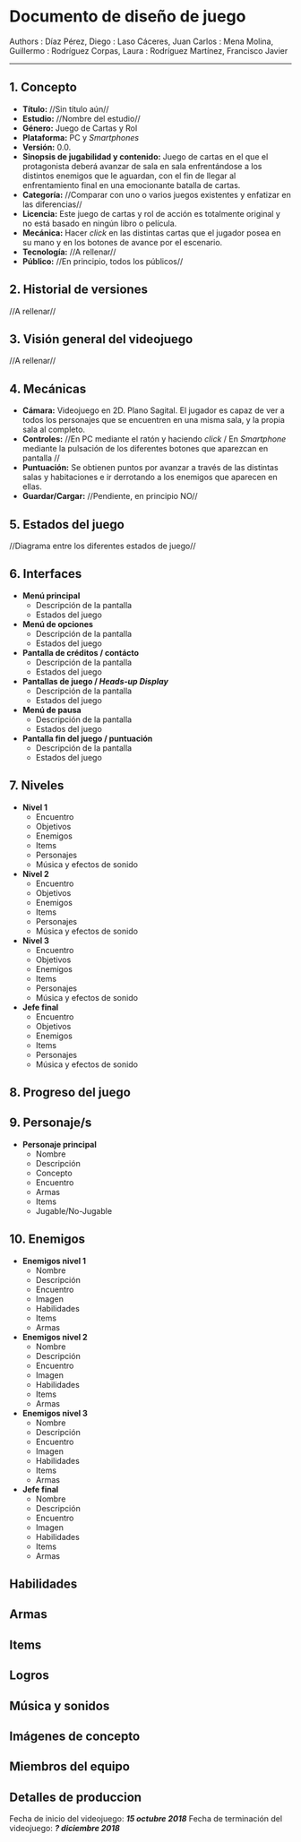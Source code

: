 ﻿# Documento de diseño de juego
Authors
: Díaz Pérez, Diego
: Laso Cáceres, Juan Carlos
: Mena Molina, Guillermo
: Rodríguez Corpas, Laura
: Rodríguez Martínez, Francisco Javier
***
## 1. Concepto
   + **Título:**  //Sin título aún//
   + **Estudio:** //Nombre del estudio//
   + **Género:** Juego de Cartas y Rol
   + **Plataforma:** PC y *Smartphones*
   + **Versión:** 0.0.
   + **Sinopsis de jugabilidad y contenido:** Juego de cartas en el que el protagonista deberá avanzar de sala en sala enfrentándose a los distintos enemigos que le aguardan, con el fin de llegar al enfrentamiento final en una emocionante batalla de cartas.
   + **Categoría:** //Comparar con uno o varios juegos existentes y enfatizar en las diferencias//
   + **Licencia:** Este juego de cartas y rol de acción es totalmente original y no está basado en ningún libro o película. 
   + **Mecánica:** Hacer *click* en las distintas cartas que el jugador posea en su mano y en los botones de avance por el escenario.
   + **Tecnología:** //A rellenar//
   + **Público:** //En principio, todos los públicos//
## 2. Historial de versiones
//A rellenar//
## 3. Visión general del videojuego
//A rellenar//
## 4. Mecánicas
   + **Cámara:** Videojuego en 2D. Plano Sagital. El jugador es capaz de ver a todos los personajes que se encuentren en una misma sala, y la propia sala al completo.
   + **Controles:** //En PC mediante el ratón y haciendo *click* / En *Smartphone* mediante la pulsación de los diferentes botones que aparezcan en pantalla //
   + **Puntuación:** Se obtienen puntos por avanzar a través de las distintas salas y habitaciones e ir derrotando a los enemigos que aparecen en ellas.
   + **Guardar/Cargar:** //Pendiente, en principio NO//
## 5. Estados del juego
//Diagrama entre los diferentes estados de juego//
## 6. Interfaces
   + **Menú principal**
      + Descripción de la pantalla
      + Estados del juego
   + **Menú de opciones**
      + Descripción de la pantalla
      + Estados del juego
   + **Pantalla de créditos / contácto**
      + Descripción de la pantalla
      + Estados del juego
   + **Pantallas de juego / *Heads-up Display***
      + Descripción de la pantalla
      + Estados del juego
   + **Menú de pausa**
      + Descripción de la pantalla
      + Estados del juego
   + **Pantalla fin del juego / puntuación**
      + Descripción de la pantalla
      + Estados del juego
## 7. Niveles

 - **Nivel 1**
      + Encuentro
      + Objetivos
      + Enemigos
      + Items
      + Personajes
      + Música y efectos de sonido
  - **Nivel 2**
      + Encuentro
      + Objetivos
      + Enemigos
      + Items
      + Personajes
      + Música y efectos de sonido
   - **Nivel 3**
      + Encuentro
      + Objetivos
      + Enemigos
      + Items
      + Personajes
      + Música y efectos de sonido
   - **Jefe final**
      + Encuentro
      + Objetivos
      + Enemigos
      + Items
      + Personajes
      + Música y efectos de sonido
## 8. Progreso del juego
## 9. Personaje/s
   - **Personaje principal**
      + Nombre
      + Descripción
      + Concepto
      + Encuentro
      + Armas
      + Items
      + Jugable/No-Jugable
 
## 10. Enemigos
   - **Enemigos nivel 1**
      + Nombre
      + Descripción
      + Encuentro
      + Imagen
      + Habilidades
      + Items
      + Armas
   - **Enemigos nivel 2**
      + Nombre
      + Descripción
      + Encuentro
      + Imagen
      + Habilidades
      + Items
      + Armas
   - **Enemigos nivel 3**
      + Nombre
      + Descripción
      + Encuentro
      + Imagen
      + Habilidades
      + Items
      + Armas
   - **Jefe final**
      + Nombre
      + Descripción
      + Encuentro
      + Imagen
      + Habilidades
      + Items
      + Armas
    
## Habilidades

## Armas

## Items

## Logros

## Música y sonidos

## Imágenes de concepto

## Miembros del equipo

## Detalles de produccion
Fecha de inicio del videojuego: ***15 octubre 2018***
Fecha de terminación del videojuego: ***? diciembre 2018***

